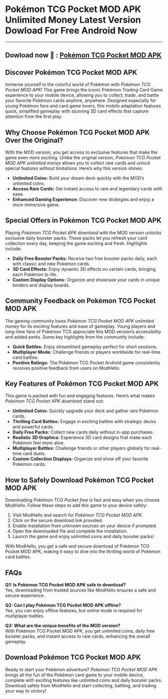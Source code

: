 # Pokémon TCG Pocket MOD APK Unlimited Money Latest Version Dowload For Free Android Now 

---
Dowload now 🐉 : [Pokémon TCG Pocket MOD APK](https://modhello.com/pokemon-tcg-pocket/)
---
## Discover Pokémon TCG Pocket MOD APK

Immerse yourself in the colorful world of Pokémon with *Pokémon TCG Pocket MOD APK*! This game brings the iconic Pokémon Trading Card Game experience to your mobile device, allowing you to collect, trade, and battle your favorite Pokémon cards anytime, anywhere. Designed especially for young Pokémon fans and card game lovers, this mobile adaptation features quick, simplified gameplay with stunning 3D card effects that capture attention from the first play.

## Why Choose Pokémon TCG Pocket MOD APK Over the Original?

With the MOD version, you get access to exclusive features that make the game even more exciting. Unlike the original version, *Pokémon TCG Pocket MOD APK unlimited money* allows you to collect rare cards and unlock special features without limitations. Here’s why this version shines:

- **Unlimited Coins:** Build your dream deck quickly with the MOD’s unlimited coins.
- **Access Rare Cards:** Get instant access to rare and legendary cards with ease.
- **Enhanced Gaming Experience:** Discover new strategies and enjoy a more immersive game.

## Special Offers in Pokémon TCG Pocket MOD APK

Playing *Pokémon TCG Pocket APK download* with the MOD version unlocks exclusive daily booster packs. These packs let you refresh your card collection every day, keeping the game exciting and fresh. Highlights include:

- **Daily Free Booster Packs:** Receive two free booster packs daily, each with classic and new Pokémon cards.
- **3D Card Effects:** Enjoy dynamic 3D effects on certain cards, bringing each Pokémon to life.
- **Custom Display Options:** Organize and showcase your cards in unique binders and display boards.

## Community Feedback on Pokémon TCG Pocket MOD APK

The gaming community loves *Pokémon TCG Pocket MOD APK unlimited money* for its exciting features and ease of gameplay. Young players and long-time fans of Pokémon TCG appreciate this MOD version’s accessibility and added perks. Some key highlights from the community include:

- **Quick Battles:** Enjoy streamlined gameplay perfect for short sessions.
- **Multiplayer Mode:** Challenge friends or players worldwide for real-time card battles.
- **Positive Ratings:** The Pokémon TCG Pocket Android game consistently receives positive feedback from users on ModHello.

## Key Features of Pokémon TCG Pocket MOD APK

This game is packed with fun and engaging features. Here’s what makes *Pokémon TCG Pocket APK download* stand out:

- **Unlimited Coins:** Quickly upgrade your deck and gather rare Pokémon cards.
- **Thrilling Card Battles:** Engage in exciting battles with strategic decks and powerful cards.
- **Daily Free Packs:** Collect new cards daily without in-app purchases.
- **Realistic 3D Graphics:** Experience 3D card designs that make each Pokémon feel more alive.
- **Multiplayer Battles:** Challenge friends or other players globally for real-time card duels.
- **Custom Collection Displays:** Organize and show off your favorite Pokémon cards.

## How to Safely Download Pokémon TCG Pocket MOD APK

Downloading *Pokémon TCG Pocket free* is fast and easy when you choose ModHello. Follow these steps to add this game to your device safely:

1. Visit ModHello and search for *Pokémon TCG Pocket MOD APK*.
2. Click on the secure download link provided.
3. Enable installation from unknown sources on your device if prompted.
4. Open the downloaded file and complete the installation.
5. Launch the game and enjoy unlimited coins and daily booster packs!

With ModHello, you get a safe and secure download of Pokémon TCG Pocket MOD APK, making it easy to dive into the thrilling world of Pokémon card battles.

## FAQs

**Q1: Is Pokémon TCG Pocket MOD APK safe to download?**  
Yes, downloading from trusted sources like ModHello ensures a safe and secure experience.

**Q2: Can I play Pokémon TCG Pocket MOD APK offline?**  
Yes, you can enjoy offline features, but online mode is required for multiplayer battles.

**Q3: What are the unique benefits of the MOD version?**  
With Pokémon TCG Pocket MOD APK, you get unlimited coins, daily free booster packs, and instant access to rare cards, enhancing the overall gameplay.

## Download Pokémon TCG Pocket MOD APK

Ready to start your Pokémon adventure? *Pokémon TCG Pocket MOD APK* brings all the fun of the Pokémon card game to your mobile device, complete with exciting features like unlimited coins and daily booster packs. Download safely from ModHello and start collecting, battling, and trading your way to victory!
